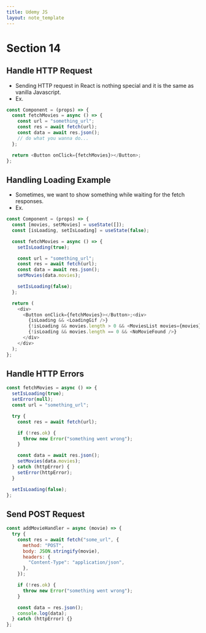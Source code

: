 ```yaml
---
title: Udemy JS
layout: note_template
---
```


# Section 14

## Handle HTTP Request

- Sending HTTP request in React is nothing special and it is the same as vanilla Javascript.
- Ex.

```js
const Component = (props) => {
  const fetchMovies = async () => {
    const url = "something_url";
    const res = await fetch(url);
    const data = await res.json();
    // do what you wanna do...
  };

  return <Button onClick={fetchMovies}></Button>;
};
```

## Handling Loading Example

- Sometimes, we want to show something while waiting for the fetch responses.
- Ex.

```js
const Component = (props) => {
  const [movies, setMovies] = useState([]);
  const [isLoading, setIsLoading] = useState(false);

  const fetchMovies = async () => {
    setIsLoading(true);

    const url = "something_url";
    const res = await fetch(url);
    const data = await res.json();
    setMovies(data.movies);

    setIsLoading(false);
  };

  return (
    <div>
      <Button onClick={fetchMovies}></Button>;<div>
        {isLoading && <LoadingGif />}
        {!isLoading && movies.length > 0 && <MoviesList movies={movies} />}
        {!isLoading && movies.length == 0 && <NoMovieFound />}
      </div>
    </div>
  );
};
```

## Handle HTTP Errors

```js
const fetchMovies = async () => {
  setIsLoading(true);
  setError(null);
  const url = "something_url";

  try {
    const res = await fetch(url);

    if (!res.ok) {
      throw new Error("something went wrong");
    }

    const data = await res.json();
    setMovies(data.movies);
  } catch (httpError) {
    setError(httpError);
  }

  setIsLoading(false);
};
```

## Send POST Request

```js
const addMovieHandler = async (movie) => {
  try {
    const res = await fetch("some_url", {
      method: "POST",
      body: JSON.stringify(movie),
      headers: {
        "Content-Type": "application/json",
      },
    });

    if (!res.ok) {
      throw new Error("something went wrong");
    }

    const data = res.json();
    console.log(data);
  } catch (httpError) {}
};
```
